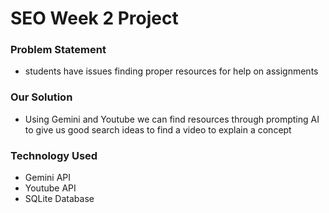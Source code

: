 # SEO Week 2 Project
### Problem Statement
  - students have issues finding proper resources for help on assignments

### Our Solution
  - Using Gemini and Youtube we can find resources through prompting AI to give us good search ideas to find a video to explain a concept

### Technology Used
  - Gemini API
  - Youtube API
  - SQLite Database
